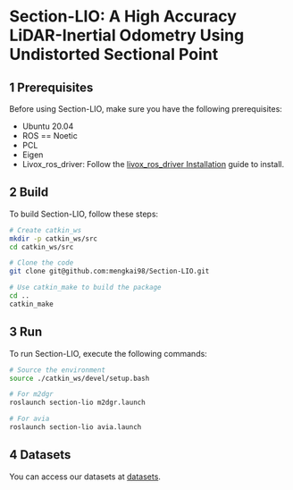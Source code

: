 # Section-LIO: A High Accuracy LiDAR-Inertial Odometry Using Undistorted Sectional Point

## 1 Prerequisites

Before using Section-LIO, make sure you have the following prerequisites:

- Ubuntu 20.04
- ROS == Noetic
- PCL
- Eigen
- Livox_ros_driver: Follow the [livox_ros_driver Installation](https://github.com/Livox-SDK/livox_ros_driver) guide to install.

## 2 Build

To build Section-LIO, follow these steps:

```bash
# Create catkin_ws
mkdir -p catkin_ws/src
cd catkin_ws/src

# Clone the code
git clone git@github.com:mengkai98/Section-LIO.git

# Use catkin_make to build the package
cd ..
catkin_make
```

## 3 Run

To run Section-LIO, execute the following commands:

```bash
# Source the environment
source ./catkin_ws/devel/setup.bash

# For m2dgr
roslaunch section-lio m2dgr.launch

# For avia
roslaunch section-lio avia.launch
```

## 4 Datasets

You can access our datasets at [datasets](https://1drv.ms/f/s!Ag2yu_f4-C9qnXpWFPeybbE4oMWG?e=rSHRRo).